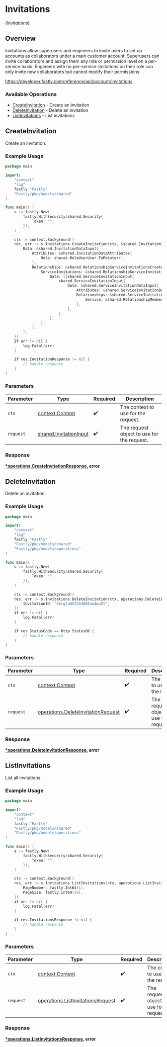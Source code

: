 # Invitations
(*Invitations*)

## Overview

Invitations allow superusers and engineers to invite users to set up accounts as collaborators under a main customer account. Superusers can invite collaborators and assign them any role or permission level on a per-service basis. Engineers with no per-service limitations on their role can only invite new collaborators but cannot modify their permissions.

<https://developer.fastly.com/reference/api/account/invitations>
### Available Operations

* [CreateInvitation](#createinvitation) - Create an invitation
* [DeleteInvitation](#deleteinvitation) - Delete an invitation
* [ListInvitations](#listinvitations) - List invitations

## CreateInvitation

Create an invitation.

### Example Usage

```go
package main

import(
	"context"
	"log"
	fastly "Fastly"
	"Fastly/pkg/models/shared"
)

func main() {
    s := fastly.New(
        fastly.WithSecurity(shared.Security{
            Token: "",
        }),
    )

    ctx := context.Background()
    res, err := s.Invitations.CreateInvitation(ctx, &shared.InvitationInput{
        Data: &shared.InvitationDataInput{
            Attributes: &shared.InvitationDataAttributes{
                Role: shared.RoleUserUser.ToPointer(),
            },
            Relationships: &shared.RelationshipServiceInvitationsCreateInput{
                ServiceInvitations: &shared.RelationshipServiceInvitationsCreateServiceInvitationsInput{
                    Data: []shared.ServiceInvitationInput{
                        shared.ServiceInvitationInput{
                            Data: &shared.ServiceInvitationDataInput{
                                Attributes: &shared.ServiceInvitationDataAttributes{},
                                Relationships: &shared.ServiceInvitationDataRelationshipsInput{
                                    Service: &shared.RelationshipMemberServiceInput{},
                                },
                            },
                        },
                    },
                },
            },
        },
    })
    if err != nil {
        log.Fatal(err)
    }

    if res.InvitationResponse != nil {
        // handle response
    }
}
```

### Parameters

| Parameter                                                        | Type                                                             | Required                                                         | Description                                                      |
| ---------------------------------------------------------------- | ---------------------------------------------------------------- | ---------------------------------------------------------------- | ---------------------------------------------------------------- |
| `ctx`                                                            | [context.Context](https://pkg.go.dev/context#Context)            | :heavy_check_mark:                                               | The context to use for the request.                              |
| `request`                                                        | [shared.InvitationInput](../../models/shared/invitationinput.md) | :heavy_check_mark:                                               | The request object to use for the request.                       |


### Response

**[*operations.CreateInvitationResponse](../../models/operations/createinvitationresponse.md), error**


## DeleteInvitation

Delete an invitation.

### Example Usage

```go
package main

import(
	"context"
	"log"
	fastly "Fastly"
	"Fastly/pkg/models/shared"
	"Fastly/pkg/models/operations"
)

func main() {
    s := fastly.New(
        fastly.WithSecurity(shared.Security{
            Token: "",
        }),
    )

    ctx := context.Background()
    res, err := s.Invitations.DeleteInvitation(ctx, operations.DeleteInvitationRequest{
        InvitationID: "3krg2uUGZzb2W9Euo4moOY",
    })
    if err != nil {
        log.Fatal(err)
    }

    if res.StatusCode == http.StatusOK {
        // handle response
    }
}
```

### Parameters

| Parameter                                                                                | Type                                                                                     | Required                                                                                 | Description                                                                              |
| ---------------------------------------------------------------------------------------- | ---------------------------------------------------------------------------------------- | ---------------------------------------------------------------------------------------- | ---------------------------------------------------------------------------------------- |
| `ctx`                                                                                    | [context.Context](https://pkg.go.dev/context#Context)                                    | :heavy_check_mark:                                                                       | The context to use for the request.                                                      |
| `request`                                                                                | [operations.DeleteInvitationRequest](../../models/operations/deleteinvitationrequest.md) | :heavy_check_mark:                                                                       | The request object to use for the request.                                               |


### Response

**[*operations.DeleteInvitationResponse](../../models/operations/deleteinvitationresponse.md), error**


## ListInvitations

List all invitations.

### Example Usage

```go
package main

import(
	"context"
	"log"
	fastly "Fastly"
	"Fastly/pkg/models/shared"
	"Fastly/pkg/models/operations"
)

func main() {
    s := fastly.New(
        fastly.WithSecurity(shared.Security{
            Token: "",
        }),
    )

    ctx := context.Background()
    res, err := s.Invitations.ListInvitations(ctx, operations.ListInvitationsRequest{
        PageNumber: fastly.Int64(1),
        PageSize: fastly.Int64(20),
    })
    if err != nil {
        log.Fatal(err)
    }

    if res.InvitationsResponse != nil {
        // handle response
    }
}
```

### Parameters

| Parameter                                                                              | Type                                                                                   | Required                                                                               | Description                                                                            |
| -------------------------------------------------------------------------------------- | -------------------------------------------------------------------------------------- | -------------------------------------------------------------------------------------- | -------------------------------------------------------------------------------------- |
| `ctx`                                                                                  | [context.Context](https://pkg.go.dev/context#Context)                                  | :heavy_check_mark:                                                                     | The context to use for the request.                                                    |
| `request`                                                                              | [operations.ListInvitationsRequest](../../models/operations/listinvitationsrequest.md) | :heavy_check_mark:                                                                     | The request object to use for the request.                                             |


### Response

**[*operations.ListInvitationsResponse](../../models/operations/listinvitationsresponse.md), error**

